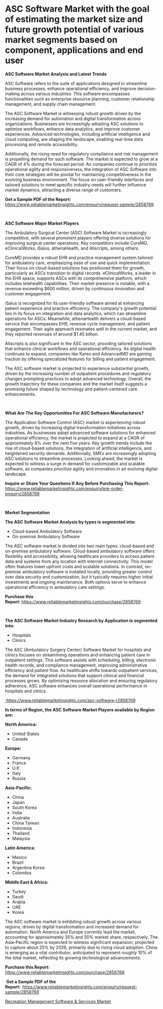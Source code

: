 <p><h1>ASC Software Market with the goal of estimating the market size and future growth potential of various market segments based on component, applications and end user</h1></p><p><strong>ASC Software Market Analysis and Latest Trends</strong></p>
<p><p>ASC Software refers to the suite of applications designed to streamline business processes, enhance operational efficiency, and improve decision-making across various industries. This software encompasses functionalities such as enterprise resource planning, customer relationship management, and supply chain management. </p><p>The ASC Software Market is witnessing robust growth driven by the increasing demand for automation and digital transformation across organizations. Businesses are increasingly adopting ASC solutions to optimize workflows, enhance data analytics, and improve customer experiences. Advanced technologies, including artificial intelligence and cloud computing, are shaping the landscape, enabling real-time data processing and remote accessibility.</p><p>Additionally, the rising need for regulatory compliance and risk management is propelling demand for such software. The market is expected to grow at a CAGR of 4% during the forecast period. As companies continue to prioritize operational agility and responsiveness, the integration of ASC Software into their core strategies will be pivotal for maintaining competitiveness in the evolving business environment. The focus on user-friendly interfaces and tailored solutions to meet specific industry needs will further influence market dynamics, attracting a diverse range of customers.</p></p>
<p><strong>Get a Sample PDF of the Report:&nbsp;</strong> <a href="https://www.reliablemarketinsights.com/enquiry/request-sample/2858769?utm_campaign=3367&utm_medium=2&utm_source=Github&utm_content=ia&utm_term=12032025&utm_id=asc-software">https://www.reliablemarketinsights.com/enquiry/request-sample/2858769</a></p>
<p>&nbsp;</p>
<p><strong>ASC Software Major Market Players</strong></p>
<p><p>The Ambulatory Surgical Center (ASC) Software Market is increasingly competitive, with several prominent players offering diverse solutions for improving surgical center operations. Key competitors include CureMD, eClinicalWorks, iSalus, athenaHealth, and Allscripts, among others.</p><p>CureMD provides a robust EHR and practice management system tailored for ambulatory care, emphasizing ease of use and quick implementation. Their focus on cloud-based solutions has positioned them for growth, particularly as ASCs transition to digital records. eClinicalWorks, a leader in the EHR space, supports ASCs with its comprehensive platform, which includes telehealth capabilities. Their market presence is notable, with a revenue exceeding $600 million, driven by continuous innovation and customer engagement.</p><p>iSalus is recognized for its user-friendly software aimed at enhancing patient experience and practice efficiency. The company's growth potential lies in its focus on integration and data analytics, which can streamline operations for ASCs. Meanwhile, athenaHealth delivers a cloud-based service that encompasses EHR, revenue cycle management, and patient engagement. Their agile approach resonates well in the current market, and they reported revenues of around $1.45 billion.</p><p>Allscripts is also significant in the ASC sector, providing tailored solutions that enhance clinical workflows and operational efficiency. As digital health continues to expand, companies like Kareo and AdvancedMD are gaining traction by offering specialized features for billing and patient engagement.</p><p>The ASC software market is projected to experience substantial growth, driven by the increasing number of outpatient procedures and regulatory changes prompting practices to adopt advanced technology. Overall, the growth trajectory for these companies and the market itself suggests a promising future shaped by technology and patient-centered care enhancements.</p></p>
<p>&nbsp;</p>
<p><strong>What Are The Key Opportunities For ASC Software Manufacturers?</strong></p>
<p><p>The Application Software Control (ASC) market is experiencing robust growth, driven by increasing digital transformation initiatives across industries. As businesses adopt advanced software solutions for enhanced operational efficiency, the market is projected to expand at a CAGR of approximately 8% over the next five years. Key growth trends include the rise of cloud-based solutions, the integration of artificial intelligence, and heightened security demands. Additionally, SMEs are increasingly adopting ASC solutions to streamline processes. Looking ahead, the market is expected to witness a surge in demand for customizable and scalable software, as companies prioritize agility and innovation in an evolving digital landscape.</p></p>
<p><strong>Inquire or Share Your Questions If Any Before Purchasing This Report:</strong> <a href="https://www.reliablemarketinsights.com/enquiry/pre-order-enquiry/2858769?utm_campaign=3367&utm_medium=2&utm_source=Github&utm_content=ia&utm_term=12032025&utm_id=asc-software">https://www.reliablemarketinsights.com/enquiry/pre-order-enquiry/2858769</a></p>
<p>&nbsp;</p>
<p><strong>Market Segmentation</strong></p>
<p><strong>The ASC Software Market Analysis by types is segmented into:</strong></p>
<p><ul><li>Cloud-based Ambulatory Software</li><li>On-premise Ambulatory Software</li></ul></p>
<p><p>The ASC software market is divided into two main types: cloud-based and on-premise ambulatory software. Cloud-based ambulatory software offers flexibility and accessibility, allowing healthcare providers to access patient data and systems from any location with internet connectivity. This model often features lower upfront costs and scalable solutions. In contrast, on-premise ambulatory software is installed locally, providing greater control over data security and customization, but it typically requires higher initial investments and ongoing maintenance. Both options serve to enhance operational efficiency in ambulatory care settings.</p></p>
<p><strong>Purchase this Report:&nbsp;</strong><a href="https://www.reliablemarketinsights.com/purchase/2858769?utm_campaign=3367&utm_medium=2&utm_source=Github&utm_content=ia&utm_term=12032025&utm_id=asc-software">https://www.reliablemarketinsights.com/purchase/2858769</a></p>
<p>&nbsp;</p>
<p><strong>The ASC Software Market Industry Research by Application is segmented into:</strong></p>
<p><ul><li>Hospitals</li><li>Clinics</li></ul></p>
<p><p>The ASC (Ambulatory Surgery Center) Software Market for hospitals and clinics focuses on streamlining operations and enhancing patient care in outpatient settings. This software assists with scheduling, billing, electronic health records, and compliance management, improving administrative efficiency and patient flow. As healthcare shifts towards outpatient services, the demand for integrated solutions that support clinical and financial processes grows. By optimizing resource allocation and ensuring regulatory adherence, ASC software enhances overall operational performance in hospitals and clinics.</p></p>
<p><a href="https://www.reliablemarketinsights.com/asc-software-r2858769?utm_campaign=3367&utm_medium=2&utm_source=Github&utm_content=ia&utm_term=12032025&utm_id=asc-software">&nbsp;https://www.reliablemarketinsights.com/asc-software-r2858769</a></p>
<p><strong>In terms of Region, the ASC Software Market Players available by Region are:</strong></p>
<p>
    <p> <strong> North America: </strong>
        <ul>
            <li>United States</li>
            <li>Canada</li>
        </ul>
        </p> 
    <p> <strong> Europe: </strong>
        <ul>
            <li>Germany</li>
            <li>France</li>
            <li>U.K.</li>
            <li>Italy</li>
            <li>Russia</li>
        </ul>
        </p> 
    <p> <strong> Asia-Pacific: </strong>
        <ul>
            <li>China</li>
            <li>Japan</li>
            <li>South Korea</li>
            <li>India</li>
            <li>Australia</li>
            <li>China Taiwan</li>
            <li>Indonesia</li>
            <li>Thailand</li>
            <li>Malaysia</li>
        </ul>
        </p> 
    <p> <strong> Latin America: </strong>
        <ul>
            <li>Mexico</li>
            <li>Brazil</li>
            <li>Argentina Korea</li>
            <li>Colombia</li>
        </ul>
        </p> 
    <p> <strong> Middle East & Africa: </strong>
        <ul>
            <li>Turkey</li>
            <li>Saudi</li>
            <li>Arabia</li>
            <li>UAE</li>
            <li>Korea</li>
        </ul>
    </p>
    </p>
<p><p>The ASC software market is exhibiting robust growth across various regions, driven by digital transformation and increased demand for automation. North America and Europe currently lead the market, accounting for approximately 35% and 30% market share, respectively. The Asia-Pacific region is expected to witness significant expansion, projected to capture about 25% by 2026, primarily due to rising cloud adoption. China is emerging as a vital contributor, anticipated to represent roughly 10% of the total market, reflecting its growing technological advancements.</p></p>
<p><strong>Purchase this Report: </strong><a href="https://www.reliablemarketinsights.com/purchase/2858769?utm_campaign=3367&utm_medium=2&utm_source=Github&utm_content=ia&utm_term=12032025&utm_id=asc-software">https://www.reliablemarketinsights.com/purchase/2858769</a></p>
<p>&nbsp;<strong>Get a Sample PDF of the Report:&nbsp;&nbsp;</strong><a href="https://www.reliablemarketinsights.com/enquiry/request-sample/2858769?utm_campaign=3367&utm_medium=2&utm_source=Github&utm_content=ia&utm_term=12032025&utm_id=asc-software">https://www.reliablemarketinsights.com/enquiry/request-sample/2858769</a></p>
<p><strong></strong></p>
<p><p><a href="https://github.com/wynonachirei9/Market-Research-Report-List-1/blob/main/recreation-management-software-services-market.md?utm_campaign=3367&utm_medium=2&utm_source=Github&utm_content=ia&utm_term=12032025&utm_id=asc-software">Recreation Management Software & Services Market</a></p></p>